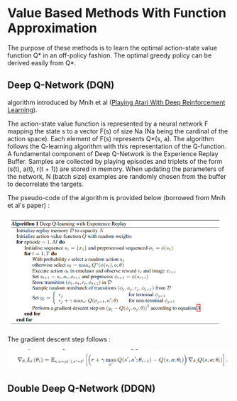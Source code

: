 # Value Based Methods With Function Approximation

The purpose of these methods is to learn the optimal action-state value function Q* in an off-policy
fashion.
The optimal greedy policy can be derived easily from Q*.

## Deep Q-Network (DQN)

algorithm introduced by Mnih et al ([Playing Atari With Deep Reinforcement Learning](https://arxiv.org/abs/1312.5602)).

The action-state value function is represented by a neural network F mapping the state s to a vector
F(s) of size Na (Na being the cardinal of the action space). Each element of F(s) represents Q*(s, a).
The algorithm follows the Q-learning algorithm with this representation of the Q-function.
A fundamental component of Deep Q-Network is the Experience Replay Buffer. Samples are collected by playing
episodes and triplets of the form (s(t), a(t), r(t + 1)) are stored in memory.
When updating the parameters of the network, N (batch size) examples are randomly chosen from the buffer to
decorrelate the targets.


The pseudo-code of the algorithm is provided below (borrowed from Mnih et al's paper) :

![Deep Q-learning pseudo-code](../../../../figures/dqn_pseudo_code.png)

The gradient descent step follows :

![update dqn](../../../../figures/update_dqn.png)


## Double Deep Q-Network (DDQN)
